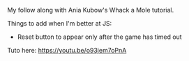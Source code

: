 My follow along with Ania Kubow's Whack a Mole tutorial.

Things to add when I'm better at JS:
* Reset button to appear only after the game has timed out

Tuto here: https://youtu.be/o93jem7oPnA
